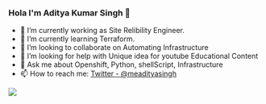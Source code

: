 ### Hola I'm Aditya Kumar Singh 👋

- 🔭 I’m currently working as Site Relibility Engineer.
- 🌱 I’m currently learning Terraform.
- 👯 I’m looking to collaborate on Automating Infrastructure
- 🤔 I’m looking for help with Unique idea for youtube Educational Content
- 💬 Ask me about Openshift, Python, shellScript, Infrastructure
- 📫 How to reach me: [Twitter - @meadityasingh](https://twitter.com/adisingh4321)
<img src="https://github-readme-stats.vercel.app/api?username=meadityasingh&&show_icons=true&title_color=ffffff&icon_color=bb2acf&text_color=daf7dc&bg_color=151515">

